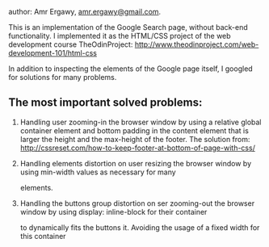 author: Amr Ergawy, amr.ergawy@gmail.com.

This is an implementation of the Google Search page, without back-end functionality.
I implemented it as the HTML/CSS project of the web development course TheOdinProject:
http://www.theodinproject.com/web-development-101/html-css

In addition to inspecting the elements of the Google page itself, I googled for solutions
for many problems.

The most important solved problems:
-----------------------------------
1. Handling user zooming-in the browser window by using a relative global container element
and bottom padding in the content element that is larger the height and the max-height of
the footer. The solution from:
http://cssreset.com/how-to-keep-footer-at-bottom-of-page-with-css/

2. Handling elements distortion on user resizing the browser window by using min-width
values as necessary for many <div/> elements.

3. Handling the buttons group distortion on ser zooming-out the browser window by using
display: inline-block for their container <div/> to dynamically fits the buttons it.
Avoiding the usage of a fixed width for this container <div/>
